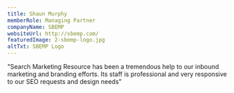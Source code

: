 ```yaml
---
title: Shaun Murphy
memberRole: Managing Partner
companyName: SBEMP
websiteUrl: http://sbemp.com/
featuredImage: 2-sbemp-logo.jpg
altTxt: SBEMP Logo
---
```


"Search Marketing Resource has been a tremendous help to our inbound marketing and branding efforts. Its staff is professional and very responsive to our SEO requests and design needs"
